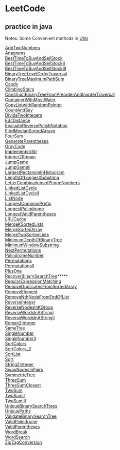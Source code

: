 # LeetCode

## practice in java
Notes: Some Convenient methods in [Utils](/src/com/rockyniu/leetcode/util/Utils.java)<br/> 

[AddTwoNumbers](/src/com/rockyniu/leetcode/AddTwoNumbers.java)<br/>
[Anagrams](/src/com/rockyniu/leetcode/Anagrams.java)<br/>
[BestTimeToBuyAndSellStock](/src/com/rockyniu/leetcode/BestTimeToBuyAndSellStock.java)<br/>
[BestTimeToBuyAndSellStockII](/src/com/rockyniu/leetcode/BestTimeToBuyAndSellStockII.java)<br/>
[BestTimeToBuyAndSellStockIII](/src/com/rockyniu/leetcode/BestTimeToBuyAndSellStockIII.java)<br/>
[BinaryTreeLevelOrderTraversal](/src/com/rockyniu/leetcode/BinaryTreeLevelOrderTraversal.java)<br/>
[BinaryTreeMaximumPathSum](/src/com/rockyniu/leetcode/BinaryTreeMaximumPathSum.java)<br/>
[Candy](/src/com/rockyniu/leetcode/Candy.java)<br/>
[ClimbingStairs](/src/com/rockyniu/leetcode/ClimbingStairs.java)<br/>
[ConstructBinaryTreeFromPreorderAndInorderTraversal](/src/com/rockyniu/leetcode/ConstructBinaryTreeFromPreorderAndInorderTraversal.java)<br/>
[ContainerWithMostWater](/src/com/rockyniu/leetcode/ContainerWithMostWater.java)<br/>
[CopyListwithRandomPointer](/src/com/rockyniu/leetcode/CopyListwithRandomPointer.java)<br/>
[CountAndSay](/src/com/rockyniu/leetcode/CountAndSay.java)<br/>
[DivideTwoIntegers](/src/com/rockyniu/leetcode/DivideTwoIntegers.java)<br/>
[EditDistance](/src/com/rockyniu/leetcode/EditDistance.java)<br/>
[EvaluateReversePolishNotation](/src/com/rockyniu/leetcode/EvaluateReversePolishNotation.java)<br/>
[FindMedianSortedArrays](/src/com/rockyniu/leetcode/FindMedianSortedArrays.java)<br/>
[FourSum](/src/com/rockyniu/leetcode/FourSum.java)<br/>
[GenerateParentheses](/src/com/rockyniu/leetcode/GenerateParentheses.java)<br/>
[GrayCode](/src/com/rockyniu/leetcode/GrayCode.java)<br/>
[ImplementstrStr](/src/com/rockyniu/leetcode/ImplementstrStr.java)<br/>
[Integer2Roman](/src/com/rockyniu/leetcode/Integer2Roman.java)<br/>
[JumpGame](/src/com/rockyniu/leetcode/JumpGame.java)<br/>
[JumpGameII](/src/com/rockyniu/leetcode/JumpGameII.java)<br/>
[LargestRectangleInHistogram](/src/com/rockyniu/leetcode/LargestRectangleInHistogram.java)<br/>
[LengthOfLongestSubstring](/src/com/rockyniu/leetcode/LengthOfLongestSubstring.java)<br/>
[LetterCombinationsofPhoneNumbers](/src/com/rockyniu/leetcode/LetterCombinationsofPhoneNumbers.java)<br/>
[LinkedListCycle](/src/com/rockyniu/leetcode/LinkedListCycle.java)<br/>
[LinkedListCycleII](/src/com/rockyniu/leetcode/LinkedListCycleII.java)<br/>
[ListNode](/src/com/rockyniu/leetcode/ListNode.java)<br/>
[LongestCommonPrefix](/src/com/rockyniu/leetcode/LongestCommonPrefix.java)<br/>
[LongestPalindrome](/src/com/rockyniu/leetcode/LongestPalindrome.java)<br/>
[LongestValidParentheses](/src/com/rockyniu/leetcode/LongestValidParentheses.java)<br/>
[LRUCache](/src/com/rockyniu/leetcode/LRUCache.java)<br/>
[MergeKSortedLists](/src/com/rockyniu/leetcode/MergeKSortedLists.java)<br/>
[MergeSortedArray](/src/com/rockyniu/leetcode/MergeSortedArray.java)<br/>
[MergeTwoSortedLists](/src/com/rockyniu/leetcode/MergeTwoSortedLists.java)<br/>
[MinimumDepthOfBinaryTree](/src/com/rockyniu/leetcode/MinimumDepthOfBinaryTree.java)<br/>
[MinimumWindowSubstring](/src/com/rockyniu/leetcode/MinimumWindowSubstring.java)<br/>
[NextPermutations](/src/com/rockyniu/leetcode/NextPermutations.java)<br/>
[PalindromeNumber](/src/com/rockyniu/leetcode/PalindromeNumber.java)<br/>
[Permutations](/src/com/rockyniu/leetcode/Permutations.java)<br/>
[PermutationsII](/src/com/rockyniu/leetcode/PermutationsII.java)<br/>
[PlusOne](/src/com/rockyniu/leetcode/PlusOne.java)<br/>
[RecoverBinarySearchTree](/src/com/rockyniu/leetcode/RecoverBinarySearchTree.java)*****<br/> 
[RegularExpressionMatching](/src/com/rockyniu/leetcode/RegularExpressionMatching.java)<br/>
[RemoveDuplicatesFromSortedArray](/src/com/rockyniu/leetcode/RemoveDuplicatesFromSortedArray.java)<br/>
[RemoveElement](/src/com/rockyniu/leetcode/RemoveElement.java)<br/>
[RemoveNthNodeFromEndOfList](/src/com/rockyniu/leetcode/RemoveNthNodeFromEndOfList.java)<br/>
[ReverseInteger](/src/com/rockyniu/leetcode/ReverseInteger.java)<br/>
[ReverseNodesInKGroup](/src/com/rockyniu/leetcode/ReverseNodesInKGroup.java)<br/>
[ReverseWordsInAStringI](/src/com/rockyniu/leetcode/ReverseWordsInAStringI.java)<br/>
[ReverseWordsInAStringII](/src/com/rockyniu/leetcode/ReverseWordsInAStringII.java)<br/>
[Roman2Integer](/src/com/rockyniu/leetcode/Roman2Integer.java)<br/>
[SameTree](/src/com/rockyniu/leetcode/SameTree.java)<br/>
[SingleNumber](/src/com/rockyniu/leetcode/SingleNumber.java)<br/>
[SingleNumberII](/src/com/rockyniu/leetcode/SingleNumberII.java)<br/>
[SortColors](/src/com/rockyniu/leetcode/SortColors.java)<br/>
[SortColors_2](/src/com/rockyniu/leetcode/SortColors_2.java)<br/>
[SortList](/src/com/rockyniu/leetcode/SortList.java)<br/>
[Sqrt](/src/com/rockyniu/leetcode/Sqrt.java)<br/>
[String2Integer](/src/com/rockyniu/leetcode/String2Integer.java)<br/>
[SwapNodesInPairs](/src/com/rockyniu/leetcode/SwapNodesInPairs.java)<br/>
[SymmetricTree](/src/com/rockyniu/leetcode/SymmetricTree.java)<br/>
[ThreeSum](/src/com/rockyniu/leetcode/ThreeSum.java)<br/>
[ThreeSumClosest](/src/com/rockyniu/leetcode/ThreeSumClosest.java)<br/>
[TwoSum](/src/com/rockyniu/leetcode/TwoSum.java)<br/>
[TwoSumII](/src/com/rockyniu/leetcode/TwoSumII.java)<br/>
[TwoSumIII](/src/com/rockyniu/leetcode/TwoSumIII.java)<br/>
[UniqueBinarySearchTrees](/src/com/rockyniu/leetcode/UniqueBinarySearchTrees.java)<br/>
[UniquePaths](/src/com/rockyniu/leetcode/UniquePaths.java)<br/>
[ValidateBinarySearchTree](/src/com/rockyniu/leetcode/ValidateBinarySearchTree.java)<br/>
[ValidPalindrome](/src/com/rockyniu/leetcode/ValidPalindrome.java)<br/>
[ValidParentheses](/src/com/rockyniu/leetcode/ValidParentheses.java)<br/>
[WordBreak](/src/com/rockyniu/leetcode/WordBreak.java)<br/>
[WordSearch](/src/com/rockyniu/leetcode/WordSearch.java)<br/>
[ZigZagConversion](/src/com/rockyniu/leetcode/ZigZagConversion.java)<br/>
